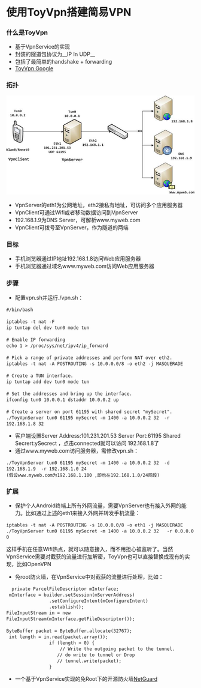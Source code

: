 # 使用ToyVpn搭建简易VPN

### 什么是ToyVpn
- 基于VpnService的实现
- 封装的隧道包协议为__IP In UDP__
- 包括了最简单的handshake + forwarding
- [ToyVpn Google](https://github.com/android/platform_development/tree/master/samples/ToyVpn)

### 拓扑

![toyVpn](https://github.com/daBisNewBee/Notes/blob/master/pic/toyVpn.jpg)

- VpnServer的eth1为公网地址，eth2接私有地址，可访问多个应用服务器
- VpnClient可通过Wifi或者移动数据访问到VpnServer
- 192.168.1.9为DNS Server，可解析www.myweb.com
- VpnClient可拨号至VpnServer，作为隧道的两端

### 目标
- 手机浏览器通过IP地址192.168.1.8访问Web应用服务器
- 手机浏览器通过域名www.myweb.com访问Web应用服务器

### 步骤
- 配置vpn.sh并运行./vpn.sh：

```                    
#/bin/bash

iptables -t nat -F
ip tuntap del dev tun0 mode tun

# Enable IP forwarding
echo 1 > /proc/sys/net/ipv4/ip_forward

# Pick a range of private addresses and perform NAT over eth2.
iptables -t nat -A POSTROUTING -s 10.0.0.0/8 -o eth2 -j MASQUERADE

# Create a TUN interface.
ip tuntap add dev tun0 mode tun

# Set the addresses and bring up the interface.
ifconfig tun0 10.0.0.1 dstaddr 10.0.0.2 up

# Create a server on port 61195 with shared secret "mySecret".
./ToyVpnServer tun0 61195 mySecret -m 1400 -a 10.0.0.2 32  -r 192.168.1.8 32
```
- 客户端设置Server Address:101.231.201.53  Server Port:61195 Shared Secrert:ySecrect  ，点击connected就可以访问 192.168.1.8了
- 通过www.myweb.com访问服务器，需修改vpn.sh：

```
./ToyVpnServer tun0 61195 mySecret -m 1400 -a 10.0.0.2 32  -d 192.168.1.9  -r 192.168.1.0 24
(假设www.myweb.com为192.168.1.100 ,即也在192.168.1.0/24网段)
```

### 扩展
- 保护个人Android终端上所有外网流量，需要VpnServer也有接入外网的能力。比如通过上述的eth1来接入外网并转发手机流量：

```
iptables -t nat -A POSTROUTING -s 10.0.0.0/8 -o eth1 -j MASQUERADE
./ToyVpnServer tun0 61195 mySecret -m 1400 -a 10.0.0.2 32   -r 0.0.0.0 0
```
这样手机在任意Wifi热点，就可以随意接入，而不用担心被监听了。当然VpnService需要对截获的流量进行加解密，ToyVpn也可以直接替换成现有的实现，比如OpenVPN
- 免root防火墙，在VpnService中对截获的流量进行处理，比如：

```
  private ParcelFileDescriptor mInterface;
 mInterface = builder.setSession(mServerAddress)
                .setConfigureIntent(mConfigureIntent)
                .establish();
FileInputStream in = new FileInputStream(mInterface.getFileDescriptor());

ByteBuffer packet = ByteBuffer.allocate(32767);
 int length = in.read(packet.array());
                if (length > 0) {
                    // Write the outgoing packet to the tunnel.
                   // do write to tunnel or Drop
                   // tunnel.write(packet);
                }

```
- 一个基于VpnService实现的免Root下的开源防火墙[NetGuard](https://github.com/M66B/NetGuard)
